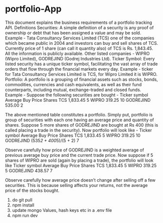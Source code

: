 # portfolio-App
This document explains the business requirements of a portfolio tracking API. 
Definitions 
Securities: A simple definition of a security is any proof of ownership or debt that has been assigned a value and may be sold. Example - Tata Consultancy Services Limited (TCS) one of the companies which became public in 2004 and investors can buy and sell shares of TCS. Currently price of 1 share (can call it quantity also) of TCS is Rs. 1,843.45. All the information is publicly available. Other listed companies - WIPRO (Wipro Limited), GODREJIND (Godrej Industries Ltd). 
Ticker Symbol: Every listed security has a unique ticker symbol, facilitating the vast array of trade orders that flow through the financial markets every day. Example - ticker for Tata Consultancy Services Limited is TCS, for Wipro Limited it is WIPRO. 
Portfolio: A portfolio is a grouping of financial assets such as stocks, bonds, commodities, currencies and cash equivalents, as well as their fund counterparts, including mutual, exchange-traded and closed funds. Example - Suppose the following securities are bought - 
Ticker symbol 
Average Buy Price 
Shares
TCS 
1,833.45 
5
WIPRO 
319.25 
10
GODREJIND 
535.00 
2



The above mentioned table constitutes a portfolio. Simply put, portfolio is group of securities with each one having an average price and quantity of shares. 
Suppose 5 more shares of GODREJIND are bought at Rs 400 (this is called placing a trade in the security). Now portfolio will look like -
Ticker symbol 
Average Buy Price 
Shares
TCS 
1,833.45 
5
WIPRO 
319.25 
10
GODREJIND 
(535*2 + 400*5)/(5 + 2) 
7



Observe carefully how price of GODREJIND is a weighted average of previous average buy price and the current trade price. 
Now suppose if 5 shares of WIPRO are sold (again by placing a trade), the portfolio will look like 
Ticker symbol 
Average Buy Price 
Shares
TCS 
1,833.45 
5
WIPRO 
319.25 
5
GODREJIND 
438.57 
7



Observe carefully how average price doesn’t change after selling off a few securities. This is because selling affects your returns, not the average price of the stocks bought. 



1. do git pull
2. npm install
3. update mongo Values, hash keys etc in  a .env file
4. npm run dev